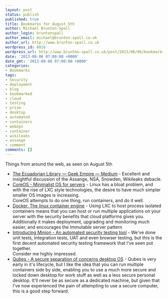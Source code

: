 ```yaml
---
layout: post
status: publish
published: true
title: Bookmarks for August 5th
author: Michael Brunton-Spall
author_login: bruntonspall
author_email: michael@brunton-spall.co.uk
author_url: http://www.brunton-spall.co.uk
wordpress_id: 8016
wordpress_url: http://www.brunton-spall.co.uk/post/2013/08/06/bookmarks-for-august-5th/
date: '2013-08-06 07:00:00 +0000'
date_gmt: '2013-08-06 07:00:00 +0000'
categories:
- Bookmarks
tags:
- Security
- deployment
- blog
- bookmarked
- cloud
- testing
- prism
- desktop
- automated
- containers
- webops
- container
- wikileaks
- assange
- comment
comments: []
---
```

<p>Things from around the web, as seen on August 5th</p>
<ul>
<li><a href="https://medium.com/geek-empire-1/a1ebd2b4a0e5">The Ecuadorian Library &mdash; Geek Empire &mdash; Medium</a> - Excellent and insightful discussion of the Assange, NSA, Snowden, Wikileaks debacle.</li>
<li><a href="http://coreos.com/">CoreOS - Minimalist OS for servers</a> - Linux has a bloat problem, and with the rise of LXC style technologies, the desire to have much simpler smaller OS images is increasing.<br />
CoreOS attempts to do one thing, run containers, and do it well.</li>
<li><a href="http://www.docker.io/">Docker, The linux container engine</a> - Using LXC to host process isolated containers means that you can host or run multiple applications on your server with the security benefits that cloud platforms gives you.<br />
Additionally it makes deployment, upgrading and monitoring much easier, and encourages the Immutable server pattern</li>
<li><a href="https://blog.mozilla.org/security/2013/07/30/introducing-minion/">Introducing Minion - An automated security testing tool</a> - We&#039;ve done unit tests, integration tests, UAT and even browser testing, but this is the first decent automated security testing framework that I&#039;ve seen put together.<br />
Consider me highly impressed.</li>
<li><a href="http://qubes-os.org/trac">Qubes - A secure separation of concerns desktop OS</a> - Qubes is very early in it&#039;s lifecycle, but I like the idea that you can run multiple containers side by side, enabling you to use a much more secure and locked down desktop for work stuff as well as a less secure personal desktop.  It&#039;ll never be as secure as a dedicated machine, but given that I&#039;ve now experienced the pain of attempting to use a secure computer, this is a good step forward.</li>
</ul>
